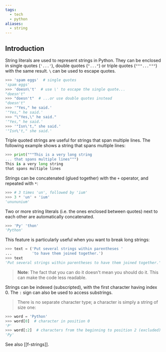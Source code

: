 ```yaml
---
tags:
  - tech
  - python
aliases:
  - string
---
```


## Introduction

String literals are used to represent strings in Python.
They can be enclosed in single quotes (`'...'`), double quotes (`"..."`) or triple quotes (`"""..."""`) with the same result. `\` can be used to escape quotes.

```python
>>> 'spam eggs'  # single quotes
'spam eggs'
>>> 'doesn\'t'  # use \' to escape the single quote...
"doesn't"
>>> "doesn't"  # ...or use double quotes instead
"doesn't"
>>> '"Yes," he said.'
'"Yes," he said.'
>>> "\"Yes,\" he said."
'"Yes," he said.'
>>> '"Isn\'t," she said.'
'"Isn\'t," she said.'
```

Triple quoted strings are useful for strings that span multiple lines.
The following example shows a string that spans multiple lines:

```python
>>> print("""This is a very long string
... that spans multiple lines""")
This is a very long string
that spans multiple lines
```

Strings can be concatenated (glued together) with the `+` operator, and repeated with `*`:

```python
>>> # 3 times 'un', followed by 'ium'
>>> 3 * 'un' + 'ium'
'unununium'
```

Two or more string literals (i.e. the ones enclosed between quotes) next to each other are automatically concatenated.

```python
>>> 'Py' 'thon'
'Python'
```

This feature is particularly useful when you want to break long strings:

```python
>>> text = ('Put several strings within parentheses '
...         'to have them joined together.')
>>> text
'Put several strings within parentheses to have them joined together.'
```

> **Note**: The fact that you can do it doesn't mean you should do it. This can make the code less readable.

Strings can be indexed (subscripted), with the first character having index 0.
The `:` sign can also be used to access substrings.

> There is no separate character type; a character is simply a string of size one:

```python
>>> word = 'Python'
>>> word[0]  # character in position 0
'P'
>>> word[:2]  # characters from the beginning to position 2 (excluded)
'Py'
```

See also [[f-strings]].